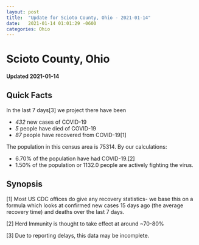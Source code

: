 ```yaml
---
layout: post
title:  "Update for Scioto County, Ohio - 2021-01-14"
date:   2021-01-14 01:01:29 -0600
categories: Ohio
---
```


# Scioto County, Ohio
#### Updated 2021-01-14

## Quick Facts

In the last 7 days[3] we project there have been
- *432* new cases of COVID-19
- *5* people have died of COVID-19
- *87* people have recovered from COVID-19[1]

The population in this census area is 75314. By our calculations:
- 6.70% of the population have had COVID-19.[2]
- 1.50% of the population or 1132.0 people are actively fighting the virus.

## Synopsis




[1] Most US CDC offices do give any recovery statistics- we base this on a formula which looks at confirmed new cases
15 days ago (the average recovery time) and deaths over the last 7 days.

[2] Herd Immunity is thought to take effect at around ~70-80%

[3] Due to reporting delays, this data may be incomplete.
 
    